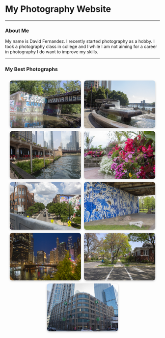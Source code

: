 <html>
  <head>
    <title>my website</title>
    <style>
      .gallery {
        display: flex;
        flex-wrap: wrap;
        justify-content: center;
        gap: 10px;
        padding: 10px;
      }
      .gallery img {
        width: 48%;
        height: auto;
        border-radius: 8px;
        box-shadow: 0 2px 6px rgba(0,0,0,0.2);
      }
      @media (max-width: 600px) {
        .gallery img {
          width: 100%;
        }
      }
    </style>
  </head>
  <body>
    <h1>My Photography Website</h1>
    <hr>
    <h3>About Me</h3>
    <p>My name is David Fernandez. I recently started photography as a hobby. I took a photography class in college and I while I am not aiming for a career in photography I do want to improve my skills.</p>
    <hr>
    <h3>My Best Photographs</h3>
    <div class="gallery">
      <img src="Best/IMG_1256_Best.jpg" loading="lazy" alt="Project 9">
      <img src="Best/IMG_1149_Best.jpg" loading="lazy" alt="Project 8">
      <img src="Best/IMG_0907_Best.jpg" loading="lazy" alt="Project 7">
      <img src="Best/IMG_0850_Best.jpg" loading="lazy" alt="Project 6">
      <img src="Best/IMG_0801_Best.jpg" loading="lazy" alt="Project 5">
      <img src="Best/IMG_0752_Best.jpg" loading="lazy" alt="Project 4">
      <img src="Best/IMG_0660_Best.jpg" loading="lazy" alt="Project 3">
      <img src="Best/IMG_0550_Best.jpg" loading="lazy" alt="Project 2">
      <img src="Best/IMG_0488_Best.jpg" loading="lazy" alt="Project 1">
 </body>
</html>
